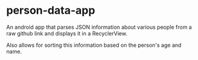 # person-data-app

An android app that parses JSON information about various people from a raw github link and displays it in a RecyclerView.

Also allows for sorting this information based on the person's age and name.
